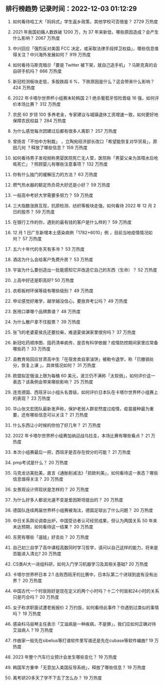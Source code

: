 
## 排行榜趋势 记录时间：2022-12-03 01:12:29
  
  1. 如何看待哈工大「妈妈式」学生返乡政策，其他学校可否借鉴？ 2729 万热度
    
  2. 2021 年我国初婚人数跌破 1200 万，为 37 年来新低，哪些原因造成？会产生什么影响？ 2067 万热度
    
  3. 中兴回应「强烈反对美国 FCC 决定，或采取法律手段捍卫权益」，哪些信息值得关注？中兴海外发展如何？ 919 万热度
    
  4. 如何看待马斯克暗示「要是 Twitter 被下架，就自己造手机」？马斯克真的会自研手机吗？ 666 万热度
    
  5. 新冠检测板块走低，多股跌超 6 %，下跌原因是什么？这会带来什么影响？ 424 万热度
    
  6. 2022 年卡塔尔世界杯小组赛末轮韩国 2:1 绝杀葡萄牙惊险晋级 16 强，如何评价本场比赛？ 312 万热度
    
  7. 农民 60 岁领 100 多养老金，专家建议与城镇退休工资增速一致，如何更好地保障农民权益？ 284 万热度
    
  8. 为什么感觉每次团建过后都有很多人离职？ 257 万热度
    
  9. 曾扬言「不怕中方制裁」 ，立陶宛经济部长改口「希望能恢复对华贸易」，原因几何 ？释放了哪些信息？ 159 万热度
    
  10. 如何看待男子发视频称男婴医院死亡无人管，医院称「男婴父亲为其喂水后呛咳死亡」？照顾婴儿有哪些注意事项？ 132 万热度
    
  11. 你有什么独门的缓解压力的方法？ 63 万热度
    
  12. 燃气热水器的额定热负荷大好还是小好？ 59 万热度
    
  13. 一般高中考好大学需要多努力？ 59 万热度
    
  14. 三大指数涨跌互现，抗原检测、纺织等板块走强，如何看待 2022 年 12 月 2 日的股市？ 59 万热度
    
  15. 在银行工作的你，遇到的最有钱的客户是什么样的？ 59 万热度
    
  16. 12 月 1 日广东新增本土感染病例「1782+6010」例 ，目前当地疫情情况如何？ 57 万热度
    
  17. 五六十年代的冬天有多冷？ 53 万热度
    
  18. 酒店为什么会给客户免费升房？ 53 万热度
    
  19. 宇宙为什么要创造出一批能感知它并改造它自己的东西（生命）？ 52 万热度
    
  20. 上高中好还是职高好? 50 万热度
    
  21. 衣柜板材环保等级有哪些级别？ 49 万热度
    
  22. 申论感觉好难学，越学越没信心，要放弃考公吗？ 49 万热度
    
  23. 医用口罩哪个品牌靠谱？ 48 万热度
    
  24. 为什么散户拿不住股票？ 39 万热度
    
  25. 张飞的老婆夏侯氏还要捡柴，难道夏侯渊家里很穷吗？ 37 万热度
    
  26. 新冠吃药顺序图、囤药清单疯传，是否有科学依据？疫情防控期间家里应常备哪些药？ 33 万热度
    
  27. 县教育局回应甘肃高中生「在宿舍卖自家油饼」被勒令退学，称「已撤销处分，恢复上课 」，具体情况如何？ 31 万热度
    
  28. 欧盟拟定俄油上限为每桶 60 美元，波兰仍不满称「太软弱」，如何评价这一表态？该条例会带来哪些影响？ 25 万热度
    
  29. 连克德国、西班牙以小组头名晋级，如何评价日本队在卡塔尔世界杯小组赛上的表现？ 23 万热度
    
  30. 华山张文宏团队最新发声称，保护老弱人群安然度过疫情，疫苗接种最为重要，还有哪些信息可以关注？ 21 万热度
    
  31. 什么东西让小时候的你怕了好几年？ 21 万热度
    
  32. 2022 年卡塔尔世界杯小组赛加纳迎战乌拉圭，本场比赛有哪些看点？ 21 万热度
    
  33. 本次小组赛最后一把，西班牙是否存在控分的可能？ 21 万热度
    
  34. pmp考试是什么？ 20 万热度
    
  35. 马克龙访美批美，直言《通胀削减法》「损欧利美」，如何看待这一表态？哪些信息值得关注？ 20 万热度
    
  36. 女景观设计师现状是怎样的？ 20 万热度
    
  37. 为什么好多人都说光速不变是爱因斯坦提出的？ 20 万热度
    
  38. 德国队连续两届世界杯小组赛被淘汰，德国足球出了什么问题？ 20 万热度
    
  39. 中日关系舆论调查出炉，中国受访者认可经贸成果，但认为两国关系 50 年来未达预期，如何看待这一结果？ 20 万热度
    
  40. 东莞有哪些「遛娃」好去处？ 20 万热度
    
  41. 自己初三自学了高中课程高数同时学习哲学，请问以自己这样的能力，将来是否能进入清北? 20 万热度
    
  42. CS类AI大一进组科研，如何入门学习机器学习及其相关基础? 20 万热度
    
  43. 卡塔尔世界杯日本 2:1 击败西班牙的比赛中，日本队第二个进球到底有没有出界？ 20 万热度
    
  44. 中国古代一个时辰刚好是现在定义的两个小时吗？十二个时辰和24小时的关系只是巧合吗？ 20 万热度
    
  45. 女子称求职面试遭老板报价 2 万约饭，如何看待此事件？你遇到过类似的事情吗？ 19 万热度
    
  46. 感染科马丽琴主任表示「艾滋病是一种疾病，不是罪」，我们应如何正确对待艾滋病人 ? 19 万热度
    
  47. 作曲家一般先在sibelius等打谱软件里写谱还是先在cubase等软件编曲? 19 万热度
    
  48. 2023 年整个汽车行业预计会发生哪些变化？ 19 万热度
    
  49. 韩国军方重申「无意加入美国反导系统」，释放了哪些信息？ 19 万热度
    
  50. 离考研20多天了学不下去了怎么办？ 19 万热度
    